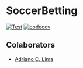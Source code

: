 # SoccerBetting

[![Test](https://github.com/acardosolima/SoccerBet/actions/workflows/test.yaml/badge.svg)](https://github.com/acardosolima/SoccerBet/actions/workflows/test.yaml)
[![codecov](https://codecov.io/gh/acardosolima/SoccerBet/branch/master/graph/badge.svg?token=VWapJalaGP)](https://codecov.io/gh/acardosolima/SoccerBet)

## Colaborators

- [Adriano C. Lima](mailto:adrianocardoso1991@gmail.com)
